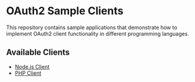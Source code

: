 # OAuth2 Sample Clients

This repository contains sample applications that demonstrate how to implement OAuth2 client functionality in different programming languages.

## Available Clients

- [Node.js Client](nodejs/README.md)
- [PHP Client](php/README.md)